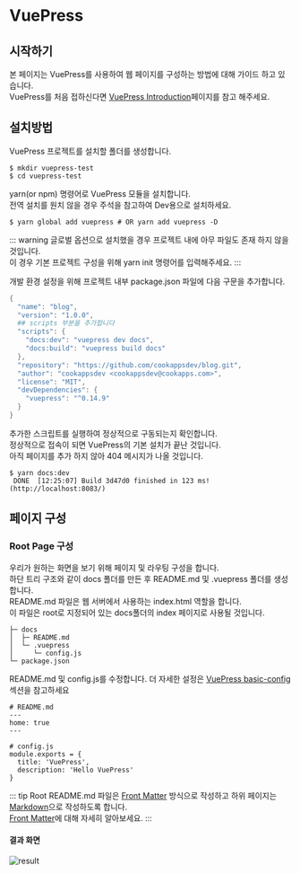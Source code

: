 # VuePress

## 시작하기

본 페이지는 VuePress를 사용하여 웹 페이지를 구성하는 방법에 대해 가이드 하고 있습니다.<br>
VuePress를 처음 접하신다면 [VuePress Introduction](https://vuepress.vuejs.org/guide/)페이지를 참고 해주세요.

## 설치방법

VuePress 프로젝트를 설치할 폴더를 생성합니다.

```
$ mkdir vuepress-test
$ cd vuepress-test
```

yarn(or npm) 명령어로 VuePress 모듈을 설치합니다.<br>전역 설치를 원치 않을 경우 주석을 참고하여 Dev용으로 설치하세요.

```
$ yarn global add vuepress # OR yarn add vuepress -D
```

::: warning
글로벌 옵션으로 설치했을 경우 프로젝트 내에 아무 파일도 존재 하지 않을 것입니다.<br>
이 경우 기본 프로젝트 구성을 위해 yarn init 명령어를 입력해주세요.
:::

개발 환경 설정을 위해 프로젝트 내부 package.json 파일에 다음 구문을 추가합니다.<br>

```powershell
{
  "name": "blog",
  "version": "1.0.0",
  ## scripts 부분을 추가합니다
  "scripts": {
    "docs:dev": "vuepress dev docs",
    "docs:build": "vuepress build docs"
  },
  "repository": "https://github.com/cookappsdev/blog.git",
  "author": "cookappsdev <cookappsdev@cookapps.com>",
  "license": "MIT",
  "devDependencies": {
    "vuepress": "^0.14.9"
  }
}
```

추가한 스크립트를 실행하여 정상적으로 구동되는지 확인합니다.<br>
정상적으로 접속이 되면 VuePress의 기본 설치가 끝난 것입니다.<br>
아직 페이지를 추가 하지 않아 404 메시지가 나올 것입니다.

```
$ yarn docs:dev
 DONE  [12:25:07] Build 3d47d0 finished in 123 ms! (http://localhost:8083/)
```

## 페이지 구성

### Root Page 구성

우리가 원하는 화면을 보기 위해 페이지 및 라우팅 구성을 합니다.<br>
하단 트리 구조와 같이 docs 폴더를 만든 후 README.md 및 .vuepress 폴더를 생성합니다.<br>
README.md 파일은 웹 서버에서 사용하는 index.html 역할을 합니다.<br>
이 파일은 root로 지정되어 있는 docs폴더의 index 페이지로 사용될 것입니다.

```
├─ docs
│  ├─ README.md
│  └─ .vuepress
│     └─ config.js
└─ package.json
```

README.md 및 config.js를 수정합니다. 더 자세한 설정은 [VuePress basic-config](https://vuepress.vuejs.org/guide/basic-config.html#config-file) 섹션을 참고하세요

```
# README.md
---
home: true
---

# config.js
module.exports = {
  title: 'VuePress',
  description: 'Hello VuePress'
}
```

::: tip
Root README.md 파일은 [Front Matter](https://jekyllrb.com/docs/front-matter/) 방식으로 작성하고 하위 페이지는 [Markdown](https://ko.wikipedia.org/wiki/%EB%A7%88%ED%81%AC%EB%8B%A4%EC%9A%B4)으로 작성하도록 합니다.<br>
[Front Matter](https://jekyllrb.com/docs/front-matter/)에 대해 자세히 알아보세요.
:::

#### 결과 화면

![result](/screenshot/vuepress_190228.png)
